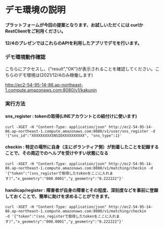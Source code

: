 # デモ環境の説明

#### プラットフォームが今回の提案となります、お試しいただくには curlかRestClientをご利用ください。
#### 12/4のプレゼンではこれらのAPIを利用したアプリでデモを行います。

### デモ環境動作確認
こちらにアクセスし、{"result","OK"}が表示されることを確認してください。こちらのデモ環境は(2021/12/4のみ稼働します)

http://ec2-54-95-14-86.ap-northeast-1.compute.amazonaws.com:8080/v1/kakunin


### 実行方法
#### sns_register : tokenの取得(LINEアカウントとの紐付けに使います)
````
curl -XGET -H "Content-Type: application/json" http://ec2-54-95-14-86.ap-northeast-1.compute.amazonaws.com:8080/v1/user/sns_register -d '{"sns_id":"XXXXXXXXXSNSIDXXXXXXXXXX", "sns_type":1}'
````

#### checkin : 特定の場所に自身（主にボランティア側）が到着したことを記録することで、その周辺でのヘルプを受けやすい状態になる
````
curl -XGET -H "Content-Type: application/json" http://ec2-54-95-14-86.ap-northeast-1.compute.amazonaws.com:8080/v1/matching/checkin -d '{"token":"(sns_registerで取得したtokenをここに入れます)","x_geometry":"000.0001","y_geometry":"0.222222"}'
````

#### handicap/register : 障害者が自身の障害とその程度、深刻度などを事前に登録しておくことで、簡単に助けを求めることができます。
````
curl -XGET -H "Content-Type: application/json" http://ec2-54-95-14-86.ap-northeast-1.compute.amazonaws.com:8080/v1/matching/checkin 
-d '{"token":"(sns_registerで取得したtokenをここに入れます)","x_geometry":"000.0001","y_geometry":"0.222222"}'
````
